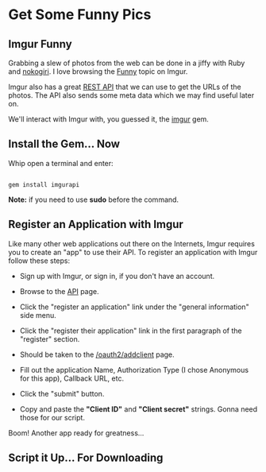 # Get Some Funny Pics

## Imgur Funny

Grabbing a slew of photos from the web can be done in a jiffy with Ruby and [nokogiri](http://www.nokogiri.org/).  I love browsing the [Funny](http://imgur.com/topic/Funny) topic on Imgur.

Imgur also has a great [REST API](https://api.imgur.com/) that we can use to get the URLs of the photos.  The API also sends some meta data which we may find useful later on.

We'll interact with Imgur with, you guessed it, the [imgur](https://github.com/dncrht/imgur) gem.

## Install the Gem... Now

Whip open a terminal and enter:

```

gem install imgurapi

```

**Note:** if you need to use **sudo** before the command.

## Register an Application with Imgur

Like many other web applications out there on the Internets, Imgur requires you to create an "app" to use their API.  To register an application with Imgur follow these steps:

* Sign up with Imgur, or sign in, if you don't have an account.

* Browse to the [API](http://api.imgur.com/) page.

* Click the "register an application" link under the "general information" side menu.

* Click the "register their application" link in the first paragraph of the "register" section.

* Should be taken to the [/oauth2/addclient](https://api.imgur.com/oauth2/addclient) page.

* Fill out the application Name, Authorization Type (I chose Anonymous for this app), Callback URL, etc.

* Click the "submit" button.

* Copy and paste the **"Client ID"** and **"Client secret"** strings.  Gonna need those for our script.

Boom! Another app ready for greatness...

## Script it Up... For Downloading